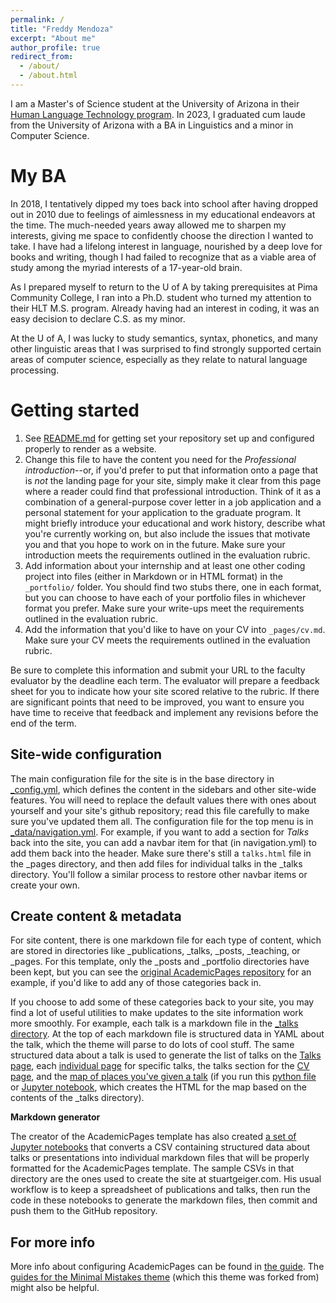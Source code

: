 ```yaml
---
permalink: /
title: "Freddy Mendoza"
excerpt: "About me"
author_profile: true
redirect_from: 
  - /about/
  - /about.html
---
```


I am a Master's of Science student at the University of Arizona in their [Human Language Technology program](https://linguistics.arizona.edu/ms-hlt). In 2023, I graduated cum laude from the University of Arizona with a BA in Linguistics and a minor in Computer Science.

My BA
======
In 2018, I tentatively dipped my toes back into school after having dropped out in 2010 due to feelings of aimlessness in my educational endeavors at the time. The much-needed years away allowed me to sharpen my interests, giving me space to confidently choose the direction I wanted to take. I have had a lifelong interest in language, nourished by a deep love for books and writing, though I had failed to recognize that as a viable area of study among the myriad interests of a 17-year-old brain.

As I prepared myself to return to the U of A by taking prerequisites at Pima Community College, I ran into a Ph.D. student who turned my attention to their HLT M.S. program. Already having had an interest in coding, it was an easy decision to declare C.S. as my minor.

At the U of A, I was lucky to study semantics, syntax, phonetics, and many other linguistic areas that I was surprised to find strongly supported certain areas of computer science, especially as they relate to natural language processing. 

Getting started
======
1. See [README.md](https://github.com/uazhlt/professionalGHpages.github.io/blob/main/README.md) for getting set your repository set up and configured properly to render as a website.
1. Change this file to have the content you need for the *Professional introduction*--or, if you'd prefer to put that information onto a page that is *not* the landing page for your site, simply make it clear from this page where a reader could find that professional introduction. Think of it as a combination of a general-purpose cover letter in a job application and a personal statement for your application to the graduate program. It might briefly introduce your educational and work history, describe what you're currently working on, but also include the issues that motivate you and that you hope to work on in the future. Make sure your introduction meets the requirements outlined in the evaluation rubric.
1. Add information about your internship and at least one other coding project into files (either in Markdown or in HTML format) in the `_portfolio/` folder. You should find two stubs there, one in each format, but you can choose to have each of your portfolio files in whichever format you prefer. Make sure your write-ups meet the requirements outlined in the evaluation rubric.
1. Add the information that you'd like to have on your CV into `_pages/cv.md`. Make sure your CV meets the requirements outlined in the evaluation rubric.

Be sure to complete this information and submit your URL to the faculty evaluator by the deadline each term. The evaluator will prepare a feedback sheet for you to indicate how your site scored relative to the rubric. If there are significant points that need to be improved, you want to ensure you have time to receive that feedback and implement any revisions before the end of the term.

Site-wide configuration
------
The main configuration file for the site is in the base directory in [_config.yml](https://github.com/academicpages/academicpages.github.io/blob/master/_config.yml), which defines the content in the sidebars and other site-wide features. You will need to replace the default values there with ones about yourself and your site's github repository; read this file carefully to make sure you've updated them all. The configuration file for the top menu is in [_data/navigation.yml](https://github.com/academicpages/academicpages.github.io/blob/master/_data/navigation.yml). For example, if you want to add a section for *Talks* back into the site, you can add a navbar item for that (in navigation.yml) to add them back into the header. Make sure there's still a `talks.html` file in the _pages directory, and then add files for individual talks in the _talks directory. You'll follow a similar process to restore other navbar items or create your own.

Create content & metadata
------
For site content, there is one markdown file for each type of content, which are stored in directories like _publications, _talks, _posts, _teaching, or _pages. For this template, only the _posts and _portfolio directories have been kept, but you can see the [original AcademicPages repository](https://github.com/academicpages/academicpages.github.io) for an example, if you'd like to add any of those categories back in.

If you choose to add some of these categories back to your site, you may find a lot of useful utilities to make updates to the site information work more smoothly. For example, each talk is a markdown file in the [_talks directory](https://github.com/academicpages/academicpages.github.io/tree/master/_talks). At the top of each markdown file is structured data in YAML about the talk, which the theme will parse to do lots of cool stuff. The same structured data about a talk is used to generate the list of talks on the [Talks page](https://academicpages.github.io/talks), each [individual page](https://academicpages.github.io/talks/2012-03-01-talk-1) for specific talks, the talks section for the [CV page](https://academicpages.github.io/cv), and the [map of places you've given a talk](https://academicpages.github.io/talkmap.html) (if you run this [python file](https://github.com/academicpages/academicpages.github.io/blob/master/talkmap.py) or [Jupyter notebook](https://github.com/academicpages/academicpages.github.io/blob/master/talkmap.ipynb), which creates the HTML for the map based on the contents of the _talks directory).

**Markdown generator**

The creator of the AcademicPages template has also created [a set of Jupyter notebooks](https://github.com/academicpages/academicpages.github.io/tree/master/markdown_generator
) that converts a CSV containing structured data about talks or presentations into individual markdown files that will be properly formatted for the AcademicPages template. The sample CSVs in that directory are the ones used to create the site at stuartgeiger.com. His usual workflow is to keep a spreadsheet of publications and talks, then run the code in these notebooks to generate the markdown files, then commit and push them to the GitHub repository.

For more info
------
More info about configuring AcademicPages can be found in [the guide](https://academicpages.github.io/markdown/). The [guides for the Minimal Mistakes theme](https://mmistakes.github.io/minimal-mistakes/docs/configuration/) (which this theme was forked from) might also be helpful.
